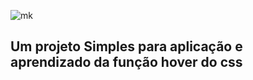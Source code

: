 

![mk](https://img.shields.io/badge/Made%20with-Markdown-1f425f.svg)


## Um projeto Simples para aplicação e aprendizado da função hover do css
#
